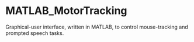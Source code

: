 # MATLAB_MotorTracking
Graphical-user interface, written in MATLAB, to control mouse-tracking and prompted speech tasks.
